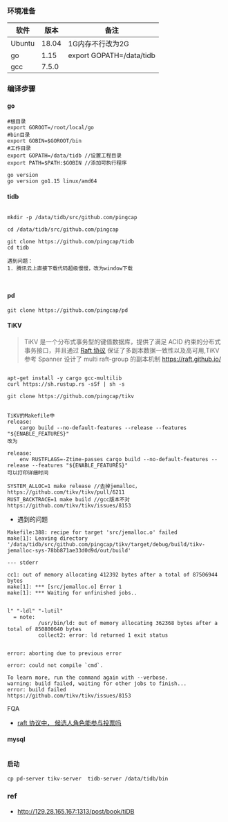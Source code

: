 



### 环境准备



| 软件   | 版本  | 备注                     |
| ------ | ----- | ------------------------ |
| Ubuntu | 18.04 | 1G内存不行改为2G         |
| go     | 1.15  | export GOPATH=/data/tidb |
| gcc    | 7.5.0 |                          |







###  编译步骤

#### go

~~~shell
#根目录
export GOROOT=/root/local/go
#bin目录
export GOBIN=$GOROOT/bin
#工作目录
export GOPATH=/data/tidb //设置工程目录
export PATH=$PATH:$GOBIN //添加可执行程序

go version
go version go1.15 linux/amd64
~~~





####  tidb

~~~shell

mkdir -p /data/tidb/src/github.com/pingcap

cd /data/tidb/src/github.com/pingcap

git clone https://github.com/pingcap/tidb
cd tidb

遇到问题：
1. 腾讯云上直接下载代码超级慢慢，改为window下载



~~~

#### pd

~~~shell
git clone https://github.com/pingcap/pd
~~~



#### TiKV 

>TiKV 是一个分布式事务型的键值数据库，提供了满足 ACID 约束的分布式事务接口，并且通过 [Raft 协议](https://raft.github.io/raft.pdf) 保证了多副本数据一致性以及高可用,TiKV 参考 Spanner 设计了 multi raft-group 的副本机制 https://raft.github.io/

~~~shell

apt-get install -y cargo gcc-multilib
curl https://sh.rustup.rs -sSf | sh -s

git clone https://github.com/pingcap/tikv 


TiKV的Makefile中
release:
	cargo build --no-default-features --release --features "${ENABLE_FEATURES}"
改为

release:
	env RUSTFLAGS=-Ztime-passes cargo build --no-default-features --release --features "${ENABLE_FEATURES}"
可以打印详细时间

SYSTEM_ALLOC=1 make release //去掉jemalloc，https://github.com/tikv/tikv/pull/6211 
RUST_BACKTRACE=1 make build //gcc版本不对 https://github.com/tikv/tikv/issues/8153

~~~

- 遇到的问题

~~~
Makefile:388: recipe for target 'src/jemalloc.o' failed
make[1]: Leaving directory '/data/tidb/src/github.com/pingcap/tikv/target/debug/build/tikv-jemalloc-sys-78bb871ae33d0d9d/out/build'

--- stderr

cc1: out of memory allocating 412392 bytes after a total of 87506944 bytes
make[1]: *** [src/jemalloc.o] Error 1
make[1]: *** Waiting for unfinished jobs..


l" "-ldl" "-lutil"
  = note: 
          /usr/bin/ld: out of memory allocating 362368 bytes after a total of 850800640 bytes
          collect2: error: ld returned 1 exit status
          

error: aborting due to previous error

error: could not compile `cmd`.

To learn more, run the command again with --verbose.
warning: build failed, waiting for other jobs to finish...
error: build failed
https://github.com/tikv/tikv/issues/8153
~~~



FQA

- [raft 协议中， 候选人角色能参与投票吗](https://xie.infoq.cn/article/0a8c579d8110b2025b536f79e)

#### mysql

~~~

~~~



#### 启动

~~~shell
cp pd-server tikv-server  tidb-server /data/tidb/bin
~~~









### ref



- http://129.28.165.167:1313/post/book/tiDB